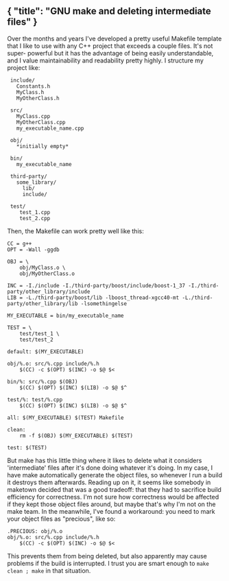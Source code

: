 { "title": "GNU make and deleting intermediate files" }
---

Over the months and years I've developed a pretty useful Makefile template that
I like to use with any C++ project that exceeds a couple files. It's not super-
powerful but it has the advantage of being easily understandable, and I value
maintainability and readability pretty highly. I structure my project like:

```
 include/
   Constants.h
   MyClass.h
   MyOtherClass.h

 src/
   MyClass.cpp
   MyOtherClass.cpp
   my_executable_name.cpp

 obj/
   *initially empty*

 bin/
   my_executable_name

 third-party/
   some_library/
     lib/
     include/

 test/
    test_1.cpp
    test_2.cpp
```

Then, the Makefile can work pretty well like this:

```
CC = g++
OPT = -Wall -ggdb

OBJ = \
    obj/MyClass.o \
    obj/MyOtherClass.o

INC = -I./include -I./third-party/boost/include/boost-1_37 -I./third-party/other_library/include
LIB = -L./third-party/boost/lib -lboost_thread-xgcc40-mt -L./third-party/other_library/lib -lsomethingelse

MY_EXECUTABLE = bin/my_executable_name

TEST = \
    test/test_1 \
    test/test_2

default: $(MY_EXECUTABLE)

obj/%.o: src/%.cpp include/%.h
    $(CC) -c $(OPT) $(INC) -o $@ $<

bin/%: src/%.cpp $(OBJ)
    $(CC) $(OPT) $(INC) $(LIB) -o $@ $^

test/%: test/%.cpp
    $(CC) $(OPT) $(INC) $(LIB) -o $@ $^

all: $(MY_EXECUTABLE) $(TEST) Makefile

clean:
    rm -f $(OBJ) $(MY_EXECUTABLE) $(TEST)

test: $(TEST)
```

But make has this little thing where it likes to delete what it considers
'intermediate' files after it's done doing whatever it's doing. In my case, I
have make automatically generate the object files, so whenever I run a build it
destroys them afterwards. Reading up on it, it seems like somebody in maketown
decided that was a good tradeoff: that they had to sacrifice build efficiency
for correctness. I'm not sure how correctness would be affected if they kept
those object files around, but maybe that's why I'm not on the make team. In the
meanwhile, I've found a workaround: you need to mark your object files as
"precious", like so:

```
.PRECIOUS: obj/%.o
obj/%.o: src/%.cpp include/%.h
    $(CC) -c $(OPT) $(INC) -o $@ $<
```

This prevents them from being deleted, but also apparently may cause problems if
the build is interrupted. I trust you are smart enough to `make clean ; make` in
that situation.
